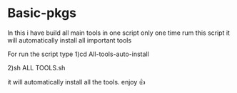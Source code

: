 # Basic-pkgs
In this i have build all main tools in one script only one time rum this script it will automatically install all important tools

For run the script type 1)cd All-tools-auto-install

2)sh ALL TOOLS.sh

it will automatically install all the tools. enjoy 👍
